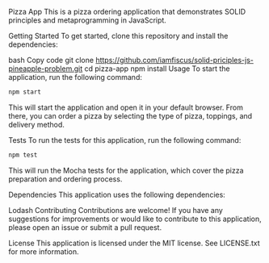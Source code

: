 Pizza App
This is a pizza ordering application that demonstrates SOLID principles and metaprogramming in JavaScript.

Getting Started
To get started, clone this repository and install the dependencies:

bash
Copy code
git clone <https://github.com/iamfiscus/solid-priciples-js-pineapple-problem.git>
cd pizza-app
npm install
Usage
To start the application, run the following command:


``` bash
npm start
```

This will start the application and open it in your default browser. From there, you can order a pizza by selecting the type of pizza, toppings, and delivery method.

Tests
To run the tests for this application, run the following command:

``` bash
npm test
```
This will run the Mocha tests for the application, which cover the pizza preparation and ordering process.

Dependencies
This application uses the following dependencies:

Lodash
Contributing
Contributions are welcome! If you have any suggestions for improvements or would like to contribute to this application, please open an issue or submit a pull request.

License
This application is licensed under the MIT license. See LICENSE.txt for more information.
